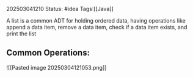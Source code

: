 202503041210
Status: #idea
Tags:[[Java]]

A list is a common ADT for holding ordered data, having operations like append a data item, remove a data item, check if a data item exists, and print the list

## Common Operations:
![[Pasted image 20250304121053.png]]